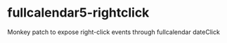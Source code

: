 # fullcalendar5-rightclick
Monkey patch to expose right-click events through fullcalendar dateClick
